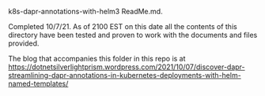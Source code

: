 k8s-dapr-annotations-with-helm3 ReadMe.md.

Completed 10/7/21. As of 2100 EST on this date all the contents of this directory have been tested and proven to work with the documents and files provided.

The blog that accompanies this folder in this repo is at https://dotnetsilverlightprism.wordpress.com/2021/10/07/discover-dapr-streamlining-dapr-annotations-in-kubernetes-deployments-with-helm-named-templates/
